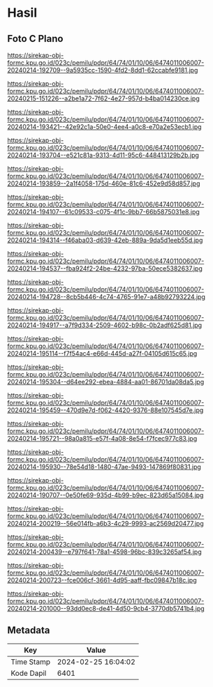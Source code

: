 # Hasil

## Foto C Plano

https://sirekap-obj-formc.kpu.go.id/023c/pemilu/pdpr/64/74/01/10/06/6474011006007-20240214-192709--9a5935cc-1590-4fd2-8dd1-62ccabfe9181.jpg

https://sirekap-obj-formc.kpu.go.id/023c/pemilu/pdpr/64/74/01/10/06/6474011006007-20240215-151226--a2be1a72-7f62-4e27-957d-b4ba014230ce.jpg

https://sirekap-obj-formc.kpu.go.id/023c/pemilu/pdpr/64/74/01/10/06/6474011006007-20240214-193421--42e92c1a-50e0-4ee4-a0c8-e70a2e53ecb1.jpg

https://sirekap-obj-formc.kpu.go.id/023c/pemilu/pdpr/64/74/01/10/06/6474011006007-20240214-193704--e521c81a-9313-4d11-95c6-448413129b2b.jpg

https://sirekap-obj-formc.kpu.go.id/023c/pemilu/pdpr/64/74/01/10/06/6474011006007-20240214-193859--2a1f4058-175d-460e-81c6-452e9d58d857.jpg

https://sirekap-obj-formc.kpu.go.id/023c/pemilu/pdpr/64/74/01/10/06/6474011006007-20240214-194107--61c09533-c075-4f1c-9bb7-66b5875031e8.jpg

https://sirekap-obj-formc.kpu.go.id/023c/pemilu/pdpr/64/74/01/10/06/6474011006007-20240214-194314--f46aba03-d639-42eb-889a-9da5d1eeb55d.jpg

https://sirekap-obj-formc.kpu.go.id/023c/pemilu/pdpr/64/74/01/10/06/6474011006007-20240214-194537--fba924f2-24be-4232-97ba-50ece5382637.jpg

https://sirekap-obj-formc.kpu.go.id/023c/pemilu/pdpr/64/74/01/10/06/6474011006007-20240214-194728--8cb5b446-4c74-4765-91e7-a48b92793224.jpg

https://sirekap-obj-formc.kpu.go.id/023c/pemilu/pdpr/64/74/01/10/06/6474011006007-20240214-194917--a7f9d334-2509-4602-b98c-0b2adf625d81.jpg

https://sirekap-obj-formc.kpu.go.id/023c/pemilu/pdpr/64/74/01/10/06/6474011006007-20240214-195114--f7f54ac4-e66d-445d-a27f-04105d615c65.jpg

https://sirekap-obj-formc.kpu.go.id/023c/pemilu/pdpr/64/74/01/10/06/6474011006007-20240214-195304--d64ee292-ebea-4884-aa01-86701da08da5.jpg

https://sirekap-obj-formc.kpu.go.id/023c/pemilu/pdpr/64/74/01/10/06/6474011006007-20240214-195459--470d9e7d-f062-4420-9376-88e107545d7e.jpg

https://sirekap-obj-formc.kpu.go.id/023c/pemilu/pdpr/64/74/01/10/06/6474011006007-20240214-195721--98a0a815-e57f-4a08-8e54-f7fcec977c83.jpg

https://sirekap-obj-formc.kpu.go.id/023c/pemilu/pdpr/64/74/01/10/06/6474011006007-20240214-195930--78e54d18-1480-47ae-9493-147869f80831.jpg

https://sirekap-obj-formc.kpu.go.id/023c/pemilu/pdpr/64/74/01/10/06/6474011006007-20240214-190707--0e50fe69-935d-4b99-b9ec-823d65a15084.jpg

https://sirekap-obj-formc.kpu.go.id/023c/pemilu/pdpr/64/74/01/10/06/6474011006007-20240214-200219--56e014fb-a6b3-4c29-9993-ac2569d20477.jpg

https://sirekap-obj-formc.kpu.go.id/023c/pemilu/pdpr/64/74/01/10/06/6474011006007-20240214-200439--e797f641-78a1-4598-96bc-839c3265af54.jpg

https://sirekap-obj-formc.kpu.go.id/023c/pemilu/pdpr/64/74/01/10/06/6474011006007-20240214-200723--fce006cf-3661-4d95-aaff-fbc09847b18c.jpg

https://sirekap-obj-formc.kpu.go.id/023c/pemilu/pdpr/64/74/01/10/06/6474011006007-20240214-201000--93dd0ec8-de41-4d50-9cb4-3770db5741b4.jpg


## Metadata

| Key        | Value               |
| ---------- | ------------------- |
| Time Stamp | 2024-02-25 16:04:02 |
| Kode Dapil | 6401                |



